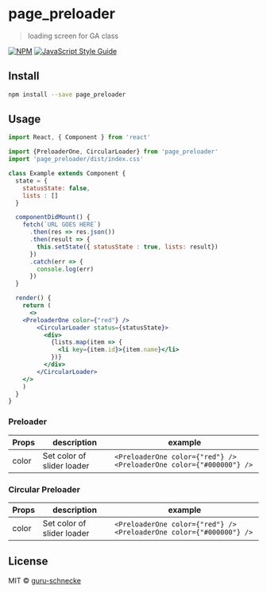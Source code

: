 # page_preloader

> loading screen for GA class

[![NPM](https://img.shields.io/npm/v/page_preloader.svg)](https://www.npmjs.com/package/page_preloader) [![JavaScript Style Guide](https://img.shields.io/badge/code_style-standard-brightgreen.svg)](https://standardjs.com)

## Install

```bash
npm install --save page_preloader
```

## Usage

```jsx
import React, { Component } from 'react'

import {PreloaderOne, CircularLoader} from 'page_preloader'
import 'page_preloader/dist/index.css'

class Example extends Component {
  state = {
    statusState: false,
    lists : []
  }

  componentDidMount() {
    fetch(`URL GOES HERE`)
      .then(res => res.json())
      .then(result => {
        this.setState({ statusState : true, lists: result})
      })
      .catch(err => {
        console.log(err)
      })
  }

  render() {
    return (
      <>
    <PreloaderOne color={"red"} />
        <CircularLoader status={statusState}>
          <div>
            {lists.map(item => {
              <li key={item.id}>{item.name}</li>
            })}
          </div>
        </CircularLoader>
    </>
    )
  }
}
```
### Preloader
| Props| description| example|
|----| ----| ----|
|color| Set color of slider loader|  ```<PreloaderOne color={"red"} /> <PreloaderOne color={"#000000"} />```|

### Circular Preloader
| Props| description| example|
|----| ----| ----|
|color| Set color of slider loader|  ```<PreloaderOne color={"red"} /> <PreloaderOne color={"#000000"} />```|


## License

MIT © [guru-schnecke](https://github.com/guru-schnecke)
